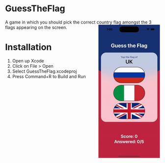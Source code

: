# GuessTheFlag
 A game in which you should pick the correct country flag amongst the 3 flags appearing on the screen.
<img align="right" src="./GuessTheFlag.gif">
# Installation
 1. Open up Xcode
 2. Click on File > Open
 3. Select GuessTheFlag.xcodeproj
 4. Press Command+R to Build and Run
 
